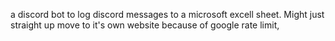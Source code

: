 a discord bot to log discord messages to a microsoft excell sheet. Might just straight up move to it's own website because of google rate limit,
